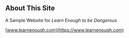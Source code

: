 About This Site
---------------

A Sample Website for _Learn Enough to be Dangerous_

[www.learnenough.com](https://www.learnenough.com)

